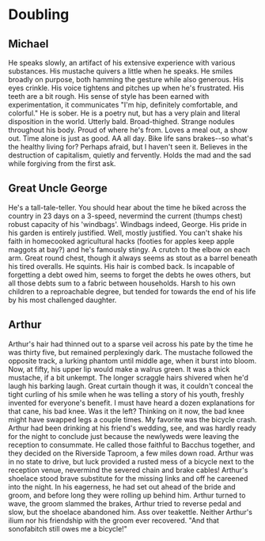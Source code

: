 # Doubling

## Michael
He speaks slowly, an artifact of his extensive experience with various substances. His mustache quivers a little when he speaks. He smiles broadly on purpose, both hamming the gesture while also generous. His eyes crinkle. His voice tightens and pitches up when he's frustrated. His teeth are a bit rough. His sense of style has been earned with experimentation, it communicates "I'm hip, definitely comfortable, and colorful." He is sober. He is a poetry nut, but has a very plain and literal disposition in the world. Utterly bald. Broad-thighed. Strange nodules throughout his body. Proud of where he's from. Loves a meal out, a show out. Time alone is just as good. AA all day. Bike life sans brakes--so what's the healthy living for? Perhaps afraid, but I haven't seen it. Believes in the destruction of capitalism, quietly and fervently. Holds the mad and the sad while forgiving from the first ask.

## Great Uncle George
He's a tall-tale-teller. You should hear about the time he biked across the country in 23 days on a 3-speed, nevermind the current (thumps chest) robust capacity of his 'windbags'. Windbags indeed, George. His pride in his garden is entirely justified. Well, mostly justified. You can't shake his faith in homecooked agricultural hacks (footies for apples keep apple maggots at bay?) and he's famously stingy. A crutch to the elbow on each arm. Great round chest, though it always seems as stout as a barrel beneath his tired overalls. He squints. His hair is combed back. Is incapable of forgetting a debt owed him, seems to forget the debts he owes others, but all those debts sum to a fabric between households. Harsh to his own children to a reproachable degree, but tended for towards the end of his life by his most challenged daughter.

## Arthur
Arthur's hair had thinned out to a sparse veil across his pate by the time he was thirty five, but remained perplexingly dark. The mustache followed the opposite track, a lurking phantom until middle age, when it burst into bloom. Now, at fifty, his upper lip would make a walrus green. It was a thick mustache, if a bit unkempt. The longer scraggle hairs shivered when he'd laugh his barking laugh. Great curtain though it was, it couldn't conceal the tight curling of his smile when he was telling a story of his youth, freshly invented for everyone's benefit. I must have heard a dozen explanations for that cane, his bad knee. Was it the left? Thinking on it now, the bad knee might have swapped legs a couple times. My favorite was the bicycle crash. Arthur had been drinking at his friend's wedding, see, and was hardly ready for the night to conclude just because the newlyweds were leaving the reception to consummate. He called those faithful to Bacchus together, and they decided on the Riverside Taproom, a few miles down road. Arthur was in no state to drive, but luck provided a rusted mess of a bicycle next to the reception venue, nevermind the severed chain and brake cables! Arthur's shoelace stood brave substitute for the missing links and off he careened into the night. In his eagerness, he had set out ahead of the bride and groom, and before long they were rolling up behind him. Arthur turned to wave, the groom slammed the brakes, Arthur tried to reverse pedal and slow, but the shoelace abandoned him. Ass over teakettle. Neither Arthur's ilium nor his friendship with the groom ever recovered. "And that sonofabitch still owes me a bicycle!"
